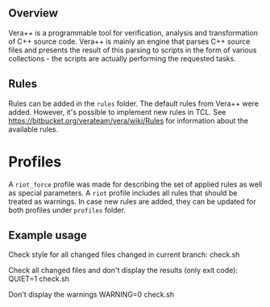 ## Overview

Vera++ is a programmable tool for verification, analysis and transformation of
C++ source code. Vera++ is mainly an engine that parses C++ source files and
presents the result of this parsing to scripts in the form of various
collections - the scripts are actually performing the requested tasks.

## Rules

Rules can be added in the `rules` folder. The default rules from Vera++ were
added. However, it's possible to implement new rules in TCL. See
https://bitbucket.org/verateam/vera/wiki/Rules for information about the
available rules.

# Profiles

A `riot_force` profile was made for describing the set of applied rules as well as
special parameters. A `riot` profile includes all rules that should be treated as 
warnings. In case new rules are added, they can be updated for both profiles under
`profiles` folder.

## Example usage
Check style for all changed files changed in current branch:
    check.sh

Check all changed files and don't display the results (only exit code):
    QUIET=1 check.sh

Don't display the warnings
    WARNING=0 check.sh

